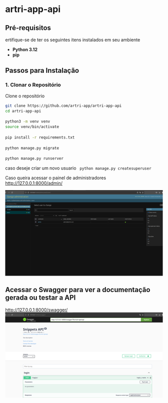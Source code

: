 # artri-app-api


## Pré-requisitos

ertifique-se de ter os seguintes itens instalados em seu ambiente

- **Python 3.12**
- **pip** 

## Passos para Instalação

### 1. Clonar o Repositório

Clone o repositório

```bash
git clone https://github.com/artri-app/artri-app-api
cd artri-app-api

python3 -m venv venv
source venv/bin/activate

pip install -r requirements.txt

python manage.py migrate

python manage.py runserver

```
caso deseje criar um novo usuario
``  python manage.py createsuperuser ``

Caso queira acessar o painel de administradores
http://127.0.0.1:8000/admin/

![img_1.png](img_1.png)

## Acessar o Swagger para ver a documentação gerada ou testar a API

http://127.0.0.1:8000/swagger/
![img.png](img.png)